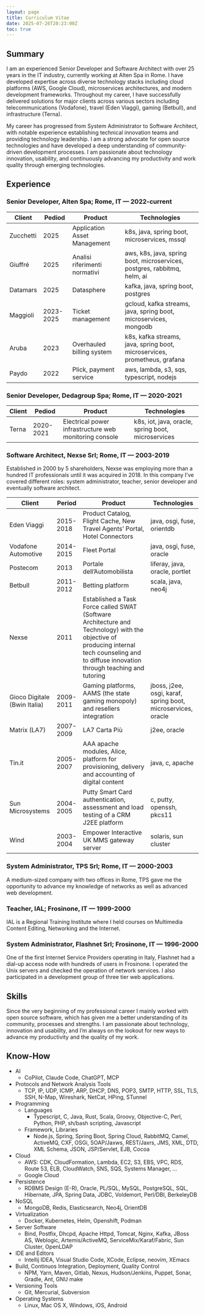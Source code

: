 ```yaml
---
layout: page
title: Curriculum Vitae
date: 2025-07-26T20:23:00Z
toc: true
---
```


## Summary

I am an experienced Senior Developer and Software Architect with over 25 years
in the IT industry, currently working at Alten Spa in Rome. I have developed
expertise across diverse technology stacks including cloud platforms (AWS,
Google Cloud), microservices architectures, and modern development frameworks.
Throughout my career, I have successfully delivered solutions for major clients
across various sectors including telecommunications (Vodafone), travel (Eden
Viaggi), gaming (Betbull), and infrastructure (Terna).

My career has progressed from System Administrator to Software Architect, with
notable experience establishing technical innovation teams and providing
technology leadership. I am a strong advocate for open source technologies and
have developed a deep understanding of community-driven development processes. I
am passionate about technology innovation, usability, and continuously advancing
my productivity and work quality through emerging technologies.

## Experience

### Senior Developer, Alten Spa; Rome, IT — 2022-current

| Client    | Pediod    | Product                       | Technologies                                                              |
| --------- | --------- | ----------------------------- | ------------------------------------------------------------------------- |
| Zucchetti | 2025      | Application Asset Management  | k8s, java, spring boot, microservices, mssql                              |
| Giuffré   | 2025      | Analisi riferimenti normativi | aws, k8s, java, spring boot, microservices, postgres, rabbitmq, helm, ai  |
| Datamars  | 2025      | Datasphere                    | kafka, java, spring boot, postgres                                        |
| Maggioli  | 2023-2025 | Ticket management             | gcloud, kafka streams, java, spring boot, microservices, mongodb          |
| Aruba     | 2023      | Overhauled billing system     | k8s, kafka streams, java, spring boot, microservices, prometheus, grafana |
| Paydo     | 2022      | Plick, payment service        | aws, lambda, s3, sqs, typescript, nodejs                                  |

### Senior Developer, Dedagroup Spa; Rome, IT — 2020-2021

| Client | Pediod    | Product                                                | Technologies                                       |
| ------ | --------- | ------------------------------------------------------ | -------------------------------------------------- |
| Terna  | 2020-2021 | Electrical power infrastructure web monitoring console | k8s, iot, java, oracle, spring boot, microservices |

### Software Architect, Nexse Srl; Rome, IT — 2003-2019

Established in 2000 by 5 shareholders, Nexse was employing more than a hundred
IT professionals until it was acquired in 2018. In this company I’ve covered
different roles: system administrator, teacher, senior developer and eventually
software architect.

| Client                       | Period    | Product                                                                                                                                                                                      | Technologies                                                 |
| ---------------------------- | --------- | -------------------------------------------------------------------------------------------------------------------------------------------------------------------------------------------- | ------------------------------------------------------------ |
| Eden Viaggi                  | 2015-2018 | Product Catalog, Flight Cache, New Travel Agents’ Portal, Hotel Connectors                                                                                                                   | java, osgi, fuse, orientdb                                   |
| Vodafone Automotive          | 2014-2015 | Fleet Portal                                                                                                                                                                                 | java, osgi, fuse, oracle                                     |
| Postecom                     | 2013      | Portale dell’Automobilista                                                                                                                                                                   | liferay, java, oracle, portlet                               |
| Betbull                      | 2011-2012 | Betting platform                                                                                                                                                                             | scala, java, neo4j                                           |
| Nexse                        | 2011      | Established a Task Force called SWAT (Software Architecture and Technology) with the objective of producing internal tech counseling and to diffuse innovation through teaching and tutoring |                                                              |
| Gioco Digitale (Bwin Italia) | 2009-2011 | Gaming platforms, AAMS (the state gaming monopoly) and resellers integration                                                                                                                 | jboss, j2ee, osgi, karaf, spring boot, microservices, oracle |
| Matrix (LA7)                 | 2007-2009 | LA7 Carta Più                                                                                                                                                                                | j2ee, oracle                                                 |
| Tin.it                       | 2005-2007 | AAA apache modules, Alice, platform for provisioning, delivery and accounting of digital content                                                                                             | java, c, apache                                              |
| Sun Microsystems             | 2004-2005 | Putty Smart Card authentication, assessment and load testing of a CRM J2EE platform                                                                                                          | c, putty, openssh, pkcs11                                    |
| Wind                         | 2003-2004 | Empower Interactive UK MMS gateway server                                                                                                                                                    | solaris, sun cluster                                         |

### System Administrator, TPS Srl; Rome, IT — 2000-2003

A medium-sized company with two offices in Rome, TPS gave me the opportunity to
advance my knowledge of networks as well as advanced web development.

### Teacher, IAL; Frosinone, IT — 1999-2000

IAL is a Regional Training Institute where I held courses on Multimedia Content
Editing, Networking and the Internet.

### System Administrator, Flashnet Srl; Frosinone, IT — 1996-2000

One of the first Internet Service Providers operating in Italy, Flashnet had a
dial-up access node with hundreds of users in Frosinone. I operated the Unix
servers and checked the operation of network services. I also participated in a
development group of three tier web applications.

## Skills

Since the very beginning of my professional career I mainly worked with open
source software, which has given me a better understanding of its community,
processes and strengths. I am passionate about technology, innovation and
usability, and I’m always on the lookout for new ways to advance my productivity
and the quality of my work.

## Know-How

- AI
  - CoPilot, Claude Code, ChatGPT, MCP
- Protocols and Network Analysis Tools
  - TCP, IP, UDP, ICMP, ARP, DHCP, DNS, POP3, SMTP, HTTP, SSL, TLS, SSH, N-Map,
    Wireshark, NetCat, HPing, STunnel
- Programming
  - Languages
    - Typescript, C, Java, Rust, Scala, Groovy, Objective-C, Perl, Python, PHP,
      sh/bash scripting, Javascript
  - Framework, Libraries
    - Node.js, Spring, Spring Boot, Spring Cloud, RabbitMQ, Camel, ActiveMQ,
      CXF, OSGi, SOAP/Jaxws, REST/Jaxrs, JMS, XML, DTD, XML Schema, JSON,
      JSP/Servlet, EJB, Cocoa
- Cloud
  - AWS: CDK, CloudFormation, Lambda, EC2, S3, EBS, VPC, RDS, Route 53, ELB,
    CloudWatch, SNS, SQS, Systems Manager, ...
  - Google Cloud
- Persistence
  - RDBMS Design (E-R), Oracle, PL/SQL, MySQL, PostgreSQL, SQL, Hibernate, JPA,
    Spring Data, JDBC, Voldemort, Perl/DBI, BerkeleyDB
- NoSQL
  - MongoDB, Redis, Elasticsearch, Neo4j, OrientDB
- Virtualization
  - Docker, Kubernetes, Helm, Openshift, Podman
- Server Software
  - Bind, Postfix, Dhcpd, Apache Httpd, Tomcat, Nginx, Kafka, JBoss AS,
    Weblogic, Artemis/ActiveMQ, ServiceMix/Karaf/Fabric, Sun Cluster, OpenLDAP
- IDE and Editors
  - Intellij IDEA, Visual Studio Code, XCode, Eclipse, neovim, XEmacs
- Build, Continuos Integration, Deployment, Quality Control
  - NPM, Yarn, Maven, Gitlab, Nexus, Hudson/Jenkins, Puppet, Sonar, Gradle, Ant,
    GNU make
- Versioning Tools
  - Git, Mercurial, Subversion
- Operating Systems
  - Linux, Mac OS X, Windows, iOS, Android
